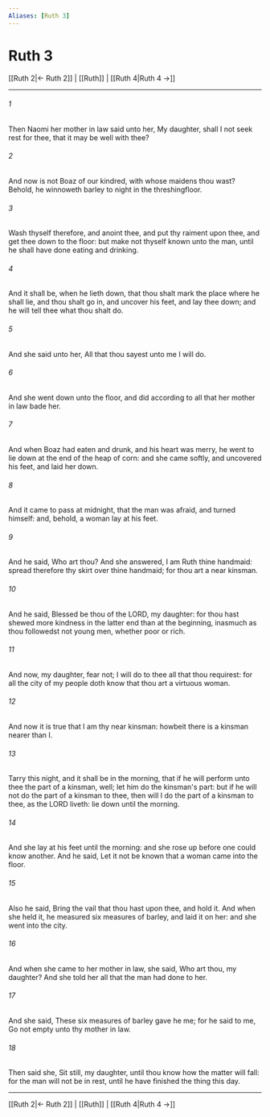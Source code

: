 ```yaml
---
Aliases: [Ruth 3]
---
```

# Ruth 3

[[Ruth 2|← Ruth 2]] | [[Ruth]] | [[Ruth 4|Ruth 4 →]]
***



###### 1 
Then Naomi her mother in law said unto her, My daughter, shall I not seek rest for thee, that it may be well with thee? 

###### 2 
And now is not Boaz of our kindred, with whose maidens thou wast? Behold, he winnoweth barley to night in the threshingfloor. 

###### 3 
Wash thyself therefore, and anoint thee, and put thy raiment upon thee, and get thee down to the floor: but make not thyself known unto the man, until he shall have done eating and drinking. 

###### 4 
And it shall be, when he lieth down, that thou shalt mark the place where he shall lie, and thou shalt go in, and uncover his feet, and lay thee down; and he will tell thee what thou shalt do. 

###### 5 
And she said unto her, All that thou sayest unto me I will do. 

###### 6 
And she went down unto the floor, and did according to all that her mother in law bade her. 

###### 7 
And when Boaz had eaten and drunk, and his heart was merry, he went to lie down at the end of the heap of corn: and she came softly, and uncovered his feet, and laid her down. 

###### 8 
And it came to pass at midnight, that the man was afraid, and turned himself: and, behold, a woman lay at his feet. 

###### 9 
And he said, Who art thou? And she answered, I am Ruth thine handmaid: spread therefore thy skirt over thine handmaid; for thou art a near kinsman. 

###### 10 
And he said, Blessed be thou of the LORD, my daughter: for thou hast shewed more kindness in the latter end than at the beginning, inasmuch as thou followedst not young men, whether poor or rich. 

###### 11 
And now, my daughter, fear not; I will do to thee all that thou requirest: for all the city of my people doth know that thou art a virtuous woman. 

###### 12 
And now it is true that I am thy near kinsman: howbeit there is a kinsman nearer than I. 

###### 13 
Tarry this night, and it shall be in the morning, that if he will perform unto thee the part of a kinsman, well; let him do the kinsman's part: but if he will not do the part of a kinsman to thee, then will I do the part of a kinsman to thee, as the LORD liveth: lie down until the morning. 

###### 14 
And she lay at his feet until the morning: and she rose up before one could know another. And he said, Let it not be known that a woman came into the floor. 

###### 15 
Also he said, Bring the vail that thou hast upon thee, and hold it. And when she held it, he measured six measures of barley, and laid it on her: and she went into the city. 

###### 16 
And when she came to her mother in law, she said, Who art thou, my daughter? And she told her all that the man had done to her. 

###### 17 
And she said, These six measures of barley gave he me; for he said to me, Go not empty unto thy mother in law. 

###### 18 
Then said she, Sit still, my daughter, until thou know how the matter will fall: for the man will not be in rest, until he have finished the thing this day.

***
[[Ruth 2|← Ruth 2]] | [[Ruth]] | [[Ruth 4|Ruth 4 →]]
